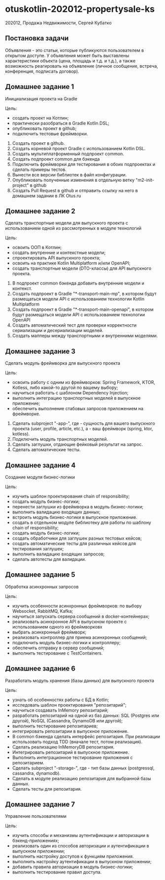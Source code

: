# otuskotlin-202012-propertysale-ks
202012, Продажа Недвижимости, Сергей Кубатко

## Постановка задачи
Объявления - это статьи, которые публикуются пользователем в открытом доступе. 
У объявления может быть выставлены характеристики объекта (цена, площадь и т.д. и т.д.), 
а также возможность реагировать на объявление (личное сообщение, встреча, конференция, подписать договор).

## Домашнее задание 1
Инициализация проекта на Gradle

Цель: 
- создать проект на Котлин;
- практически разобраться в Gradle Kotlin DSL;
- опубликовать проект в github;
- подключить тестовые фреймворки.
1. Создать проект в github.
2. Создать корневой проект Gradle с использованием Kotlin DSL.
3. Создать мультиплатформенный подпроект common.
4. Создать подпроект common для бэкенда
5. Подключить фреймворки для тестирования в обоих подпроектах и сделать примеры тестов.
6. Вынести все версии библиотек в файл конфигурации.
7. Опубликовать полученные изменения в отдельную ветку "m2-init-project" в github
8. Создать Pull Request в github и отправить ссылку на него в домашнем задании в ЛК Otus.ru

## Домашнее задание 2
Сделать транспортные модели для выпускного проекта с использованием одной из рассмотренных в модуле технологий

Цель: 
- освоить ООП в Котлин;
- создать внутренние и контекстные модели;
- спроектировать API выпускного проекта;
- освоить на практике Kotlin Multiplatform и/или OpenAPI;
- создать транспортные модели (DTO-классы) для API выпускного проекта.
1. В подпроект common бэкенда добавить внутренние модели и контекст.
2. Создать подпроект в Gradle "*-transport-main-mp", в котором будут размещаться модели API с использованием технологии Kotlin Multiplatform
3. Создать подпроект в Gradle "*-transport-main-openapi", в котором будут размещаться модели API с использованием технологии OpenAPI
4. Создать автоматический тест для проверки корректности сериализации и десериализации моделей.
5. Создать мапперы между транспортными и внутренними моделями.

## Домашнее задание 3
Сделать модуль фреймворка для выпускного проекта

Цель: 
- освоить работу с одним из фреймворков: Spring Framework, KTOR, Kotless, либо какой-то другой по вашему выбору;
- научиться работать с шаблоном Dependency Injection;
- выполнить интеграцию транспортных моделей в выпускное приложение;
- обеспечить выполнение стабовых запросов приложением на фреймворке.
1. Сделать subproject "<entity>-app-<framework>", где <entity> - сущность для вашего выпускного проекта (user, profile, article, etc.), а <framework> - ваш фреймворк (spring, ktor, kotless).
2. Подключить модуль транспортных моделей.
3. Сделать заглушки, отдающие фейковый результат на запрос.
4. Сделать автоматические тесты.

## Домашнее задание 4
Создание модуля бизнес-логики

Цель: 
- изучить шаблон проектирования chain of responsibility;
- создать модуль бизнес-логики;
- перенести заглушки из фреймворка в модуль бизнес-логики;
- выполнить валидацию входящих данных;
- встроить модуль бизнес-логики в выпускное приложение.
- создать в отдельном модуле библиотеку для работы по шаблону chain of responsibility;
- создать модуль бизнес-логики;
- создать обработчики для заглушек разных тестовых кейсов;
- создать автоматические тесты для различных кейсов для тестирования заглушек;
- выполнить валидацию входящих запросов;
- сделать автотесты для валидации.

## Домашнее задание 5
Обработка асинхронных запросов

Цель:
- изучить особенности асинхронных фреймворков: по выбору Websocket, RabbitMQ, Kafka;
- научиться запускать сервера сообщений в docker-контейнерах;
- реализовать асинхронное API в выпускном проекте с использованием одного из фреймворковх
- выбрать асинхронный фреймворк;
- реализовать контроллер для приема асинхронных сообщений;
- подключить модуль бизнес-логики к контроллеру;
- обеспечить отправку в сервер сообщений;
- выполнить тестирование с TestContainers.

## Домашнее задание 6
Разработать модуль хранения (базы данных) для выпускного проекта

Цель:
- узнать об особенностях работы с БД в Kotlin;
- исследовать шаблон проектирования "репозитарий";
- научиться создавать InMemory репозитарий;
- разработать репозитарий на одной из баз данных: SQL (Postgres или другой), NoSQL (Cassandra, DynamoDB или другой);
- выполнить тестирование репозитариев;
- интегрировать репозитарии в выпускное приложение.
- В common бэкенда сделать интерфейс репозитария. При реализации использовать подход TDD (вначале тест, потом реализация).
- Сделать реализацию InMemoryDB репозитария.
- Интегрировать репозитарий в выпускное приложение.
- Выполнить интеграционное тестирование приложения с репозитарием.
- Сделать subproject "-storage-", где - тип базы данных (postgressql, cassandra, dynamodb).
- Сделать в модуле реализацию репозитария для выбранной базы данных.
- Сделать тесты для репозитария.

## Домашнее задание 7
Управление пользователями

Цель:
- изучить способы и механизмы аутентификации и авторизации в бэкенд-приложениях;
- реализовать один из способов авторизации и аутентификации в выпускном приложении;
- выполнить настройку доступов к функциям приложения.
- выполнить настройку аутентификации в выпускном приложении;
- добавить правила авторизации в модуль бизнес-логики;
- выполнить тестирование правил доступа.
